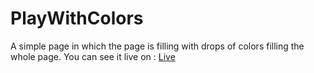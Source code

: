 # PlayWithColors
A simple page in which the page is filling with drops of colors filling the whole page.
You can see it live on : <a href="https://kshitijmahajan72.github.io/PlayWithColors/">Live</a>
